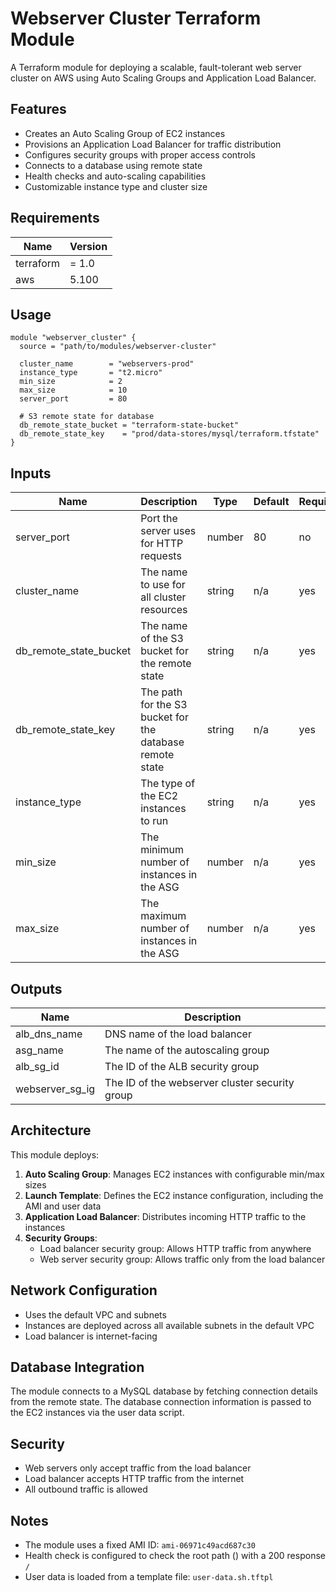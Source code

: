 # Webserver Cluster Terraform Module
A Terraform module for deploying a scalable, fault-tolerant web server cluster on AWS using Auto Scaling Groups and Application Load Balancer.

## Features
- Creates an Auto Scaling Group of EC2 instances
- Provisions an Application Load Balancer for traffic distribution
- Configures security groups with proper access controls
- Connects to a database using remote state
- Health checks and auto-scaling capabilities
- Customizable instance type and cluster size

## Requirements

| Name | Version |
| --- | --- |
| terraform | = 1.0 |
| aws | 5.100 |

## Usage

```hcl
module "webserver_cluster" {
  source = "path/to/modules/webserver-cluster"

  cluster_name        = "webservers-prod"
  instance_type       = "t2.micro"
  min_size            = 2
  max_size            = 10
  server_port         = 80
  
  # S3 remote state for database
  db_remote_state_bucket = "terraform-state-bucket"
  db_remote_state_key    = "prod/data-stores/mysql/terraform.tfstate"
}
```

## Inputs

| Name | Description | Type | Default | Required |
| --- | --- | --- | --- | --- |
| server_port | Port the server uses for HTTP requests | number | 80 | no |
| cluster_name | The name to use for all cluster resources | string | n/a | yes |
| db_remote_state_bucket | The name of the S3 bucket for the remote state | string | n/a | yes |
| db_remote_state_key | The path for the S3 bucket for the database remote state | string | n/a | yes |
| instance_type | The type of the EC2 instances to run | string | n/a | yes |
| min_size | The minimum number of instances in the ASG | number | n/a | yes |
| max_size | The maximum number of instances in the ASG | number | n/a | yes |

## Outputs

| Name | Description |
| --- | --- |
| alb_dns_name | DNS name of the load balancer |
| asg_name | The name of the autoscaling group |
| alb_sg_id | The ID of the ALB security group |
| webserver_sg_ig | The ID of the webserver cluster security group |


## Architecture

This module deploys:
1. **Auto Scaling Group**: Manages EC2 instances with configurable min/max sizes
2. **Launch Template**: Defines the EC2 instance configuration, including the AMI and user data
3. **Application Load Balancer**: Distributes incoming HTTP traffic to the instances
4. **Security Groups**:
    - Load balancer security group: Allows HTTP traffic from anywhere
    - Web server security group: Allows traffic only from the load balancer

## Network Configuration

- Uses the default VPC and subnets
- Instances are deployed across all available subnets in the default VPC
- Load balancer is internet-facing

## Database Integration

The module connects to a MySQL database by fetching connection details from the remote state. The database connection information is passed to the EC2 instances via the user data script.

## Security
- Web servers only accept traffic from the load balancer
- Load balancer accepts HTTP traffic from the internet
- All outbound traffic is allowed

## Notes
- The module uses a fixed AMI ID: `ami-06971c49acd687c30`
- Health check is configured to check the root path () with a 200 response `/`
- User data is loaded from a template file: `user-data.sh.tftpl`

